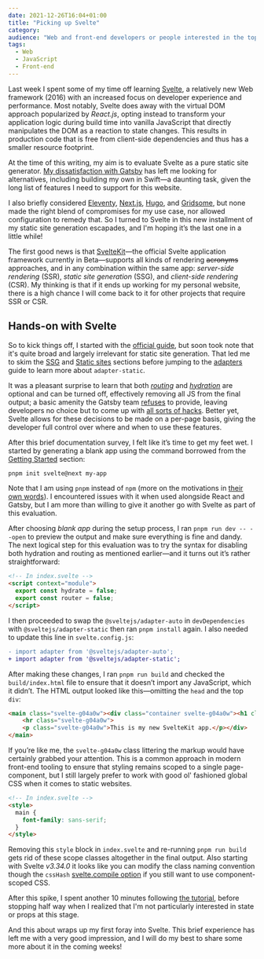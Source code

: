 ```yaml
---
date: 2021-12-26T16:04+01:00
title: "Picking up Svelte"
category:
audience: "Web and front-end developers or people interested in the topic"
tags:
  - Web
  - JavaScript
  - Front-end
---
```


Last week I spent some of my time off learning [Svelte](https://svelte.dev), a relatively new Web framework (2016) with an increased focus on developer experience and performance. Most notably, Svelte does away with the virtual DOM approach popularized by *React.js*, opting instead to transform your application logic during build time into vanilla JavaScript that directly manipulates the DOM as a reaction to state changes. This results in production code that is free from client-side dependencies and thus has a smaller resource footprint.

At the time of this writing, my aim is to evaluate Svelte as a pure static site generator. [My dissatisfaction with Gatsby](https://redalemeden.com/microblog/post-1627249229000) has left me looking for alternatives, including building my own in Swift—a daunting task, given the long list of features I need to support for this website. 

I also briefly considered [Eleventy](https://www.11ty.dev), [Next.js](https://nextjs.org), [Hugo](https://gohugo.io), and [Gridsome](https://gridsome.org), but none made the right blend of compromises for my use case, nor allowed configuration to remedy that. So I turned to Svelte in this new installment of my static site generation escapades, and I'm hoping it’s the last one in a little while!

The first good news is that [SvelteKit](https://kit.svelte.dev/docs)—the official Svelte application framework currently in Beta—supports all kinds of rendering ~~acronyms~~ approaches, and in any combination within the same app: _server-side rendering_ (SSR), _static site generation_ (SSG), and _client-side rendering_ (CSR). My thinking is that if it ends up working for my personal website, there is a high chance I will come back to it for other projects that require SSR or CSR.

## Hands-on with Svelte

So to kick things off, I started with the [official guide](https://kit.svelte.dev/docs#introduction-getting-started), but soon took note that it's quite broad and largely irrelevant for static site generation. That led me to skim the [SSG](https://kit.svelte.dev/docs#appendix-ssg) and [Static sites](https://kit.svelte.dev/docs#adapters-supported-environments-static-sites) sections before jumping to the [adapters](https://kit.svelte.dev/docs#adapters) guide to learn more about `adapter-static`. 

It was a pleasant surprise to learn that both [_routing_](https://kit.svelte.dev/docs#ssr-and-javascript-router) and [_hydration_](https://kit.svelte.dev/docs#ssr-and-javascript-hydrate) are optional and can be turned off, effectively removing all JS from the final output; a basic amenity the Gatsby team [refuses](https://github.com/gatsbyjs/gatsby/issues/962#issuecomment-301392995) to provide, leaving developers no choice but to come up with [all sorts of hacks](https://ricard.dev/how-to-remove-client-side-javascript-from-gatsby/). Better yet, Svelte allows for these decisions to be made on a per-page basis, giving the developer full control over where and when to use these features.

After this brief documentation survey, I felt like it’s time to get my feet wet. I started by generating a blank app using the command borrowed from the [Getting Started](https://kit.svelte.dev/docs#introduction-getting-started) section:

```sh
pnpm init svelte@next my-app
```

Note that I am using `pnpm` instead of `npm` (more on the motivations in [their own words](https://pnpm.io/motivation)). I encountered issues with it when used alongside React and Gatsby, but I am more than willing to give it another go with Svelte as part of this evaluation.

After choosing _blank app_ during the setup process, I ran `pnpm run dev -- --open` to preview the output and make sure everything is fine and dandy. The next logical step for this evaluation was to try the syntax for disabling both hydration and routing as mentioned earlier—and it turns out it’s rather straightforward:

```html
<!-- In index.svelte -->
<script context="module">
  export const hydrate = false;
  export const router = false;
</script>
```

I then proceeded to swap the `@sveltejs/adapter-auto` in `devDependencies` with `@sveltejs/adapter-static` then ran `pnpm install` again. I also needed to update this line in `svelte.config.js`:

```diff
- import adapter from '@sveltejs/adapter-auto';
+ import adapter from '@sveltejs/adapter-static';
```

After making these changes, I ran `pnpm run build` and checked the `build/index.html` file to ensure that it doesn’t import any JavaScript, which it didn’t. The HTML output looked like this—omitting the `head` and the top `div`:

```html
<main class="svelte-g04a0w"><div class="container svelte-g04a0w"><h1 class="svelte-g04a0w">Homepage</h1>
    <hr class="svelte-g04a0w">
    <p class="svelte-g04a0w">This is my new SvelteKit app.</p></div>
</main>
```

If you’re like me, the `svelte-g04a0w` class littering the markup would have certainly grabbed your attention. This is a common approach in modern front-end tooling to ensure that styling remains scoped to a single page-component, but I still largely prefer to work with good ol' fashioned global CSS when it comes to static websites.

```html
<!-- In index.svelte -->
<style>
  main {
    font-family: sans-serif;
  }
</style>
```

Removing this `style` block in `index.svelte` and re-running `pnpm run build` gets rid of these scope classes altogether in the final output. Also starting with Svelte _v3.34.0_ it looks like you can modify the class naming convention though the `cssHash` [svelte.compile option](https://svelte.dev/docs#compile-time-svelte-compile) if you still want to use component-scoped CSS.

After this spike, I spent another 10 minutes following [the tutorial](https://svelte.dev/tutorial/basics), before stopping half way when I realized that I'm not particularly interested in state or props at this stage.

And this about wraps up my first foray into Svelte. This brief experience has left me with a very good impression, and I will do my best to share some more about it in the coming weeks!
